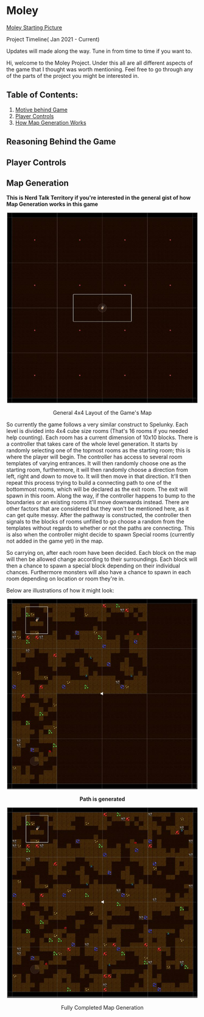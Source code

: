 # Moley

[Moley Starting Picture]()

Project Timeline( Jan 2021 - Current) 

Updates will made along the way. Tune in from time to time if you want to.

Hi, welcome to the Moley Project. Under this all are all different aspects of the game that I thought was worth mentioning. Feel free to go through any of the parts of the project you might be interested in.

## Table of Contents:
1. [Motive behind Game](#reasoning-behind-the-game)
1. [Player Controls](#player-controls)
1. [How Map Generation Works](#map-generation)




## Reasoning Behind the Game


## Player Controls


## Map Generation

**This is Nerd Talk Territory if you're interested in the general gist of how Map Generation works in this game**

<p align="center">

<img src="https://github.com/RyTang/Game-Development/blob/main/Moley/Images/4x4Layout.JPG" width="500" height="500"/>

</p>

<p align="center">
General 4x4 Layout of the Game's Map
</p>


So currently the game follows a very similar construct to Spelunky. Each level is divided into 4x4 cube size rooms (That's 16 rooms if you needed help counting). Each room has a current dimension of 10x10 blocks. 
There is a controller that takes care of the whole level generation. It starts by randomly selecting one of the topmost rooms as the starting room; this is where the player will begin. The controller has access to several room templates of varying entrances. It will then randomly choose one as the starting room, furthermore, it will then randomly choose a direction from left, right and down to move to. It will then move in that direction. It'll then repeat this process trying to build a connecting path to one of the bottommost rooms, which will be declared as the exit room. The exit will spawn in this room. Along the way, if the controller happens to bump to the boundaries or an existing rooms it'll move downwards instead. There are other factors that are considered but they won't be mentioned here, as it can get quite messy. After the pathway is constructed, the controller then signals to the blocks of rooms unfilled to go choose a random from the templates without regards to whether or not the paths are connecting. This is also when the controller might decide to spawn Special rooms (currently not added in the game yet) in the map.

So carrying on, after each room have been decided. Each block on the map will then be allowed change according to their surroundings. Each block will then a chance to spawn a special block depending on their individual chances. Furthermore monsters will also have a chance to spawn in each room depending on location or room they're in. 

Below are illustrations of how it might look:

<p align="center">

<img src="https://github.com/RyTang/Game-Development/blob/main/Moley/Images/Path_Generation.JPG" width="500" height="500"/>

</p>

<p align="center">
<b>Path is generated</b>
</p>

<p align="center">

<img src="https://github.com/RyTang/Game-Development/blob/main/Moley/Images/CompletedMap.JPG" width="500" height="500"/>

</p>

<p align="center">
Fully Completed Map Generation
</p>
